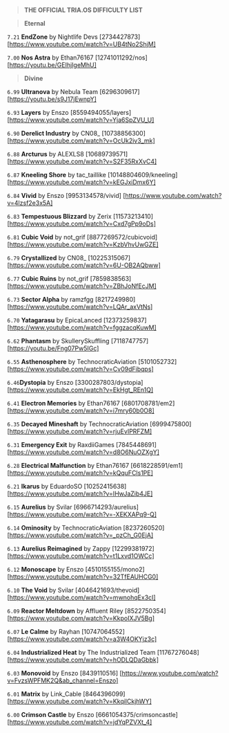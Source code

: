 > **THE OFFICIAL TRIA.OS DIFFICULTY LIST**

> **Eternal**

``7.21`` **EndZone** by Nightlife Devs [2734427873] [https://www.youtube.com/watch?v=UB4tNo2ShjM] 

``7.00`` **Nos Astra** by Ethan76167 [12741011292/nos] [https://youtu.be/GEIhjIgeMhU]

> **Divine**

``6.99`` **Ultranova** by Nebula Team [6296309617] [https://youtu.be/s9J17jEwnpY]

``6.93`` **Layers** by Enszo [8559494055/layers] [https://www.youtube.com/watch?v=Yja6SpZVU_U]

``6.90`` **Derelict Industry** by CN08_ [10738856300] [https://www.youtube.com/watch?v=OcUk2iv3_mk]

``6.88`` **Arcturus** by ALEXLS8 [10689739571] [https://www.youtube.com/watch?v=S2F35RxXvC4]

``6.87`` **Kneeling Shore** by tac_taillike [10148804609/kneeling] [https://www.youtube.com/watch?v=kEGJxiDmx6Y]

``6.84`` **Vivid** by Enszo [9953134578/vivid] [https://www.youtube.com/watch?v=4lzsf2e3x5A]

``6.83`` **Tempestuous Blizzard** by Zerix [11573213410] [https://www.youtube.com/watch?v=Cxd7gPp9oDs]

``6.81`` **Cubic Void** by not_grif [8877269572/cubicvoid] [https://www.youtube.com/watch?v=KzbVhvUwGZE]

``6.79`` **Crystallized** by CN08_ [10225315067] [https://www.youtube.com/watch?v=6U-OB2AQbww]

``6.77`` **Cubic Ruins** by not_grif [7859838563] [https://www.youtube.com/watch?v=ZBhJoNfEcJM]

``6.73`` **Sector Alpha** by ramzfgg [8217249980] [https://www.youtube.com/watch?v=LQAr_axVtNs]

``6.70`` **Yatagarasu** by EpicaLanced [12373259837] [https://www.youtube.com/watch?v=fggzacqKuwM]

``6.62`` **Phantasm** by SkullerySkuffling [7118747757] [https://youtu.be/Fng07Pw5IGc]

``6.55`` **Asthenosphere** by TechnocraticAviation [5101052732] [https://www.youtube.com/watch?v=Cv09dFibqps]

``6.46``**Dystopia** by Enszo [3300287803/dystopia] [https://www.youtube.com/watch?v=EkHgt_REn1Q]

``6.41`` **Electron Memories** by Ethan76167 [6801708781/em2] [https://www.youtube.com/watch?v=i7mry60b0O8] 

``6.35`` **Decayed Mineshaft** by TechnocraticAviation [6999475800] [https://www.youtube.com/watch?v=rjuEvIPRFZM]

``6.31`` **Emergency Exit** by RaxdiiGames [7845448691] [https://www.youtube.com/watch?v=d8O6NuOZXgY]

``6.28`` **Electrical Malfunction** by Ethan76167 [6618228591/em1] [https://www.youtube.com/watch?v=kQquFCls1PE]

``6.21`` **Ikarus** by EduardoSO [10252415638] [https://www.youtube.com/watch?v=IHwJaZib4JE]

``6.15`` **Aurelius** by Svilar [6966714293/aurelius] [https://www.youtube.com/watch?v=-XEKXAPq9-Q] 

``6.14`` **Ominosity** by TechnocraticAviation [8237260520] [https://www.youtube.com/watch?v=_pzCh_G0EjA]

``6.13`` **Aurelius Reimagined** by Zappy [12299381972] [https://www.youtube.com/watch?v=t1Lxvd1OWCc]

``6.12`` **Monoscape** by Enszo [4510155155/mono2] [https://www.youtube.com/watch?v=32TfEAUHCG0] 

``6.10`` **The Void** by Svilar [4046421693/thevoid] [https://www.youtube.com/watch?v=mwnohqEx3cI]

``6.09`` **Reactor Meltdown** by Affluent Riley [8522750354] [https://www.youtube.com/watch?v=KkpoIXJV5Bg]

``6.07`` **Le Calme** by Rayhan [10747064552] [https://www.youtube.com/watch?v=a3W4OKYjz3c]

``6.04`` **Industrialized Heat** by The Industrialized Team [11767276048] [https://www.youtube.com/watch?v=hODLQDaGbbk] 

``6.03`` **Monovoid** by Enszo [8439110516] [https://www.youtube.com/watch?v=FvzsWPFMK2Q&ab_channel=Enszo] 

``6.01`` **Matrix** by Link_Cable [8464396099] [https://www.youtube.com/watch?v=KkqilCkjhWY]

``6.00`` **Crimson Castle** by Enszo [6661054375/crimsoncastle] [https://www.youtube.com/watch?v=jdYqPZVXt_4]
